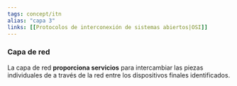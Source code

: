 ```yaml
---
tags: concept/itn
alias: "capa 3"
links: [[Protocolos de interconexión de sistemas abiertos|OSI]]
---
```


### Capa de red

La capa de red **proporciona servicios** para intercambiar las piezas individuales de a través de la red entre los dispositivos finales identificados.